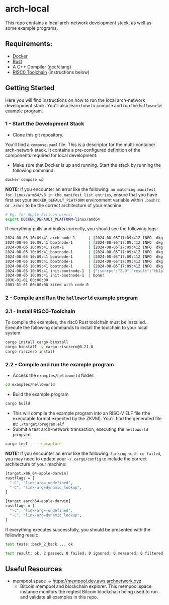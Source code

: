 # arch-local

This repo contains a local arch-network development stack, as well as some example programs.

## Requirements:
- [Docker](https://www.docker.com/)
- [Rust](https://www.rust-lang.org/)
- A C++ Compiler (gcc/clang)
- [RISC0 Toolchain](https://www.risczero.com/) (instructions below)

## Getting Started

Here you will find instructions on how to run the local arch-network development stack. You'll also learn how to compile and run the `helloworld` example program.


### 1 - Start the Development Stack
- Clone this git repository. 

You'll find a `compose.yaml` file. This is a descriptor for the multi-container arch-network stack. It contains a pre-configured definition of the components required for local development.
- Make sure that Docker is up and running. Start the stack by running the following command:
```bash
docker compose up
```

**NOTE:** If you encounter an error like the following: `no matching manifest for linux/arm64/v8 in the manifest list entries`, ensure that you have first set your `DOCKER_DEFAULT_PLATFORM` environment variable within `.bashrc` or `.zshrc` to be the correct architecture of your machine. 

```bash
# Eg, for Apple-Silicon users:
export DOCKER_DEFAULT_PLATFORM=linux/amd64
```

If everything pulls and builds correctly, you should see the following logs: 
```bash
2024-08-05 10:09:41 arch-node-1      | [2024-08-05T17:09:41Z INFO  dkg::participant] Finished round 3
2024-08-05 10:09:41 bootnode-1       | [2024-08-05T17:09:41Z INFO  dkg::participant] Finished round 3
2024-08-05 10:09:41 zkvm-1           | [2024-08-05T17:09:41Z INFO  dkg::participant] Finished round 3
2024-08-05 10:09:41 bootnode-1       | [2024-08-05T17:09:41Z INFO  dkg::coordinator] Received response from node http://zkvm:9003
2024-08-05 10:09:41 bootnode-1       | [2024-08-05T17:09:41Z INFO  dkg::coordinator] Received response from node http://bootnode:9001
2024-08-05 10:09:41 bootnode-1       | [2024-08-05T17:09:41Z INFO  dkg::coordinator] Received response from node http://arch-node:9002
2024-08-05 10:09:41 bootnode-1       | [2024-08-05T17:09:41Z INFO  dkg::coordinator] DKG as an aggregator finished successfully
2024-08-05 10:09:41 init-bootnode-1  | {"jsonrpc":"2.0","result":"tb1p7xq37ajlargykmkdrsn8p0qg9jxsvvwefje07x0ydpz5yvujv5gq4ck3gh","id":"id"}
2024-08-05 10:09:41 init-bootnode-1  | Done!
2036-01-01 00:00:00 
2001-01-01 00:00:00 xited with code 0
```

### 2 - Compile and Run the `helloworld` example program

### 2.1 - Install RISC0-Toolchain

To compile the examples, the risc0 Rust toolchain must be installed. Execute the following commands to install the toolchain to your local system.

```bash
cargo install cargo-binstall
cargo binstall -y cargo-risczero@0.21.0
cargo risczero install
```

### 2.2 - Compile and run the example program
- Access the `examples/helloworld` folder:
```bash
cd examples/helloworld
```
- Build the example program
```bash
cargo build
```
- This will compile the example program into an RISC-V ELF file (the executable format expected by the ZKVM). You'll find the generated file at: `./target/program.elf`
- Submit a test arch-network transaction, executing the `helloworld` program: 
```bash
cargo test -- --nocapture
```

**NOTE:** If you encounter an error like the following: `linking with cc failed`, you may need to update your `~/.cargo/config` to include the correct architecture of your machine:
```bash
[target.x86_64-apple-darwin]
rustflags = [
  "-C", "link-arg=-undefined",
  "-C", "link-arg=dynamic_lookup",
]

[target.aarch64-apple-darwin]
rustflags = [
  "-C", "link-arg=-undefined",
  "-C", "link-arg=dynamic_lookup",
]
```

If everything executes successfully, you should be presented with the following result:
```bash
test tests::back_2_back ... ok

test result: ok. 2 passed; 0 failed; 0 ignored; 0 measured; 0 filtered out; finished in 38.62s
```

## Useful Resources

-  mempool.space -> https://mempool.dev.aws.archnetwork.xyz 
   -  Bitcoin mempool and blockchain explorer. This mempool.space instance monitors the regtest Bitcoin blockchain being used to run and validate all examples in this repo.
